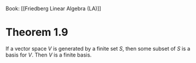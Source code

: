 Book: [[Friedberg Linear Algebra (LA)]]
# Theorem 1.9
If a vector space $V$ is generated by a finite set $S$, then some subset of $S$ is a basis for $V$.
Then $V$ is a finite basis.